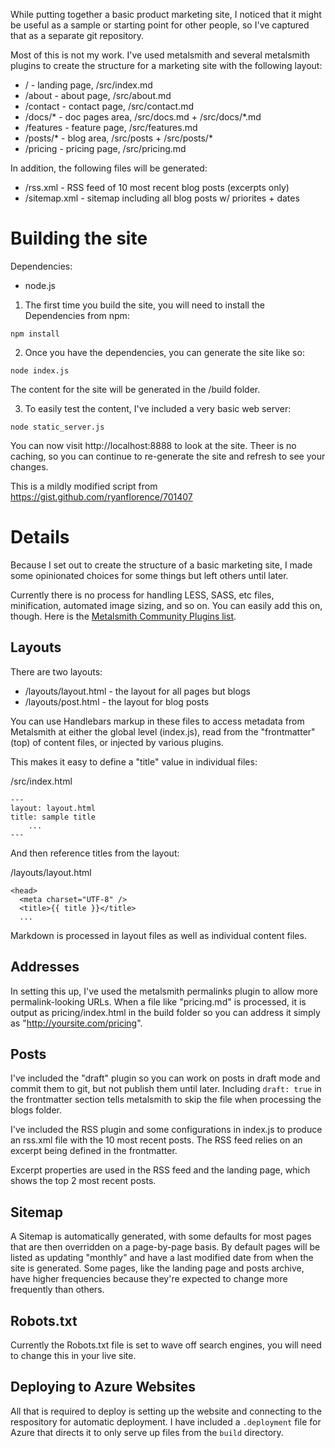 While putting together a basic product marketing site, I noticed that
it might be useful as a sample or starting point for other people,
so I've captured that as a separate git repository.

Most of this is not my work. I've used metalsmith and several metalsmith 
plugins to create the structure for a marketing site with the following layout:

* / - landing page, /src/index.md
* /about - about page, /src/about.md
* /contact - contact page, /src/contact.md
* /docs/* - doc pages area, /src/docs.md + /src/docs/*.md
* /features - feature page, /src/features.md
* /posts/* - blog area, /src/posts + /src/posts/*
* /pricing - pricing page, /src/pricing.md

In addition, the following files will be generated:

* /rss.xml - RSS feed of 10 most recent blog posts (excerpts only)
* /sitemap.xml - sitemap including all blog posts w/ priorites + dates

Building the site
===================

Dependencies:

* node.js

1. The first time you build the site, you will need to install the Dependencies
from npm:

```npm install```

2. Once you have the dependencies, you can generate the site like so:

```node index.js```

The content for the site will be generated in the /build folder.

3. To easily test the content, I've included a very basic web server:

```node static_server.js```

You can now visit http://localhost:8888 to look at the site. Theer is no caching,
so you can continue to re-generate the site and refresh to see your changes.

This is a mildly modified script from https://gist.github.com/ryanflorence/701407

Details
============

Because I set out to create the structure of a basic marketing site, I made some
opinionated choices for some things but left others until later.

Currently there is no process for handling LESS, SASS, etc files, minification,
automated image sizing, and so on. You can easily add this on, though. Here is the 
[Metalsmith Community Plugins list](http://www.metalsmith.io/#the-community-plugins).


Layouts
----------

There are two layouts:

* /layouts/layout.html - the layout for all pages but blogs
* /layouts/post.html - the layout for blog posts

You can use Handlebars markup in these files to access metadata from Metalsmith
at either the global level (index.js), read from the "frontmatter" (top) of
content files, or injected by various plugins.

This makes it easy to define a "title" value in individual files:

/src/index.html
```
---
layout: layout.html
title: sample title
    ...
---
```

And then reference titles from the layout:

/layouts/layout.html
```
<head>
  <meta charset="UTF-8" />
  <title>{{ title }}</title>
  ...
```

Markdown is processed in layout files as well as individual content files.


Addresses
----------------

In setting this up, I've used the metalsmith permalinks plugin to allow more 
permalink-looking URLs. When a file like "pricing.md" is processed, it is 
output as pricing/index.html in the build folder so you can address it 
simply as "http://yoursite.com/pricing".

Posts
----------------

I've included the "draft" plugin so you can work on posts in draft mode and 
commit them to git, but not publish them until later. Including `draft: true`
in the frontmatter section tells metalsmith to skip the file when processing
the blogs folder.

I've included the RSS plugin and some configurations in index.js to produce 
an rss.xml file with the 10 most recent posts. The RSS feed relies on an 
excerpt being defined in the frontmatter.

Excerpt properties are used in the RSS feed and the landing page, which
shows the top 2 most recent posts.

Sitemap
-----------------

A Sitemap is automatically generated, with some defaults for most pages that
are then overridden on a page-by-page basis. By default pages will be listed
as updating "monthly" and have a last modified date from when the site is 
generated. Some pages, like the landing page and posts archive, have higher
frequencies because they're expected to change more frequently than others.

Robots.txt
-------------

Currently the Robots.txt file is set to wave off search engines, you will need
to change this in your live site.

Deploying to Azure Websites
----------------------------

All that is required to deploy is setting up the website and connecting
to the respository for automatic deployment. I have included a `.deployment`
file for Azure that directs it to only serve up files from the `build`
directory.
